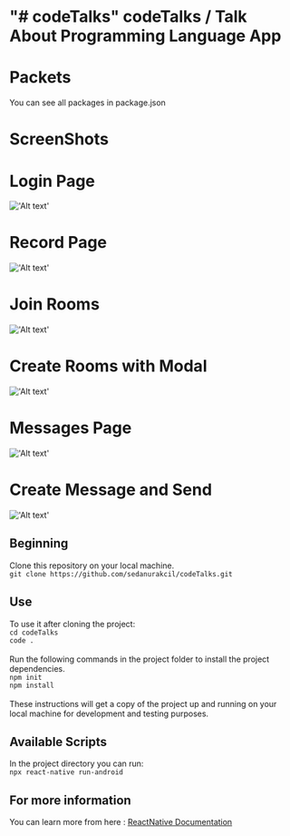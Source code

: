 "# codeTalks" 
codeTalks / Talk About Programming Language App
======

Packets
===
You can see all packages in package.json


ScreenShots
===

Login Page
==
!['Alt text'](/codeTalks/screenShots/login.png?raw=true "Login Page")

Record Page
==
!['Alt text'](/codeTalks/screenShots/record.png?raw=true "Record Page")

Join Rooms
==
!['Alt text'](/codeTalks/screenShots/rooms.png?raw=true " Join Rooms")

Create Rooms with Modal
==
!['Alt text'](/codeTalks/screenShots/rooms2.png?raw=true " Create Rooms 
Window")

Messages Page
==
!['Alt text'](/codeTalks/screenShots/message1.png?raw=true "Messages Page")

Create Message and Send 
==
!['Alt text'](/codeTalks/screenShots/message2.png?raw=true "Messages Page 2")


## Beginning 
Clone this repository on your local machine.
<br>
`git clone https://github.com/sedanurakcil/codeTalks.git`

## Use 
To use it after cloning the project:
<br>
`cd codeTalks`
<br>
`code .`
<br>
<br>
Run the following commands in the project folder to install the project dependencies.
<br>
`npm init`
<br>
`npm install`
<br>
<br>
These instructions will get a copy of the project up and running on your local machine for development and testing purposes.

## Available Scripts
In the project directory you can run:
<br>
`npx react-native run-android`

## For more information
You can learn more from here : <a href="https://reactnative.dev/">ReactNative Documentation</a>